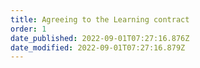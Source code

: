 ```yaml
---
title: Agreeing to the Learning contract​
order: 1
date_published: 2022-09-01T07:27:16.876Z
date_modified: 2022-09-01T07:27:16.879Z
---
```

